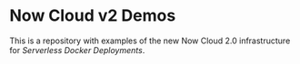 # Now Cloud v2 Demos

This is a repository with examples of the new Now Cloud 2.0 infrastructure
for *Serverless Docker Deployments*.
